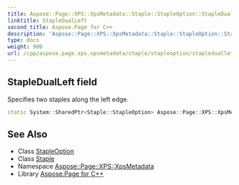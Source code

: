 ```yaml
---
title: Aspose::Page::XPS::XpsMetadata::Staple::StapleOption::StapleDualLeft field
linktitle: StapleDualLeft
second_title: Aspose.Page for C++
description: 'Aspose::Page::XPS::XpsMetadata::Staple::StapleOption::StapleDualLeft field. Specifies two staples along the left edge in C++.'
type: docs
weight: 900
url: /cpp/aspose.page.xps.xpsmetadata/staple/stapleoption/stapledualleft/
---
```

## StapleDualLeft field


Specifies two staples along the left edge.

```cpp
static System::SharedPtr<Staple::StapleOption> Aspose::Page::XPS::XpsMetadata::Staple::StapleOption::StapleDualLeft
```

## See Also

* Class [StapleOption](../)
* Class [Staple](../../)
* Namespace [Aspose::Page::XPS::XpsMetadata](../../../)
* Library [Aspose.Page for C++](../../../../)
